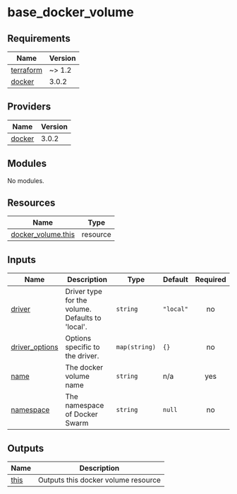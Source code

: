 # base_docker_volume

<!-- BEGIN_TF_DOCS -->
## Requirements

| Name | Version |
|------|---------|
| <a name="requirement_terraform"></a> [terraform](#requirement\_terraform) | ~> 1.2 |
| <a name="requirement_docker"></a> [docker](#requirement\_docker) | 3.0.2 |

## Providers

| Name | Version |
|------|---------|
| <a name="provider_docker"></a> [docker](#provider\_docker) | 3.0.2 |

## Modules

No modules.

## Resources

| Name | Type |
|------|------|
| [docker_volume.this](https://registry.terraform.io/providers/kreuzwerker/docker/3.0.2/docs/resources/volume) | resource |

## Inputs

| Name | Description | Type | Default | Required |
|------|-------------|------|---------|:--------:|
| <a name="input_driver"></a> [driver](#input\_driver) | Driver type for the volume. Defaults to 'local'. | `string` | `"local"` | no |
| <a name="input_driver_options"></a> [driver\_options](#input\_driver\_options) | Options specific to the driver. | `map(string)` | `{}` | no |
| <a name="input_name"></a> [name](#input\_name) | The docker volume name | `string` | n/a | yes |
| <a name="input_namespace"></a> [namespace](#input\_namespace) | The namespace of Docker Swarm | `string` | `null` | no |

## Outputs

| Name | Description |
|------|-------------|
| <a name="output_this"></a> [this](#output\_this) | Outputs this docker volume resource |
<!-- END_TF_DOCS -->
